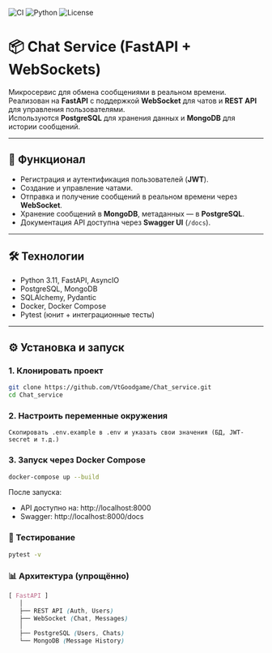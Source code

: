 ![CI](https://img.shields.io/github/actions/workflow/status/VtGoodgame/Chat_service/ci.yml?branch=main)
![Python](https://img.shields.io/badge/python-3.11-blue)
![License](https://img.shields.io/badge/license-MIT-green)

# 📦 Chat Service (FastAPI + WebSockets)

Микросервис для обмена сообщениями в реальном времени.  
Реализован на **FastAPI** с поддержкой **WebSocket** для чатов и **REST API** для управления пользователями.  
Используются **PostgreSQL** для хранения данных и **MongoDB** для истории сообщений.

---

## 🚀 Функционал
- Регистрация и аутентификация пользователей (**JWT**).  
- Создание и управление чатами.  
- Отправка и получение сообщений в реальном времени через **WebSocket**.  
- Хранение сообщений в **MongoDB**, метаданных — в **PostgreSQL**.  
- Документация API доступна через **Swagger UI** (`/docs`).  

---

## 🛠️ Технологии
- Python 3.11, FastAPI, AsyncIO  
- PostgreSQL, MongoDB  
- SQLAlchemy, Pydantic  
- Docker, Docker Compose  
- Pytest (юнит + интеграционные тесты)  

---

## ⚙️ Установка и запуск

### 1. Клонировать проект
```bash
git clone https://github.com/VtGoodgame/Chat_service.git
cd Chat_service
```
### 2. Настроить переменные окружения
```text
Скопировать .env.example в .env и указать свои значения (БД, JWT-secret и т.д.)
```
### 3. Запуск через Docker Compose

```bash
docker-compose up --build
```

После запуска:
- API доступно на: http://localhost:8000
- Swagger: http://localhost:8000/docs

### 🧪 Тестирование
```bash
pytest -v
```

### 📊 Архитектура (упрощённо)
```scss
[ FastAPI ] 
   │
   ├── REST API (Auth, Users)
   ├── WebSocket (Chat, Messages)
   │
   ├── PostgreSQL (Users, Chats)
   └── MongoDB (Message History)
```
